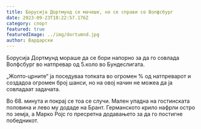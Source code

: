 ```yaml
---
title: Борусија Дортмунд се мачеше, но се справи со Волфсбург
date: 2023-09-23T18:22:57.176Z
category: спорт
featured: true
featuredImage: ../img/dortumnd.jpg
author: Вардарски
---
```

Борусија Дортмунд мораше да се бори напорно за да го совлада Волфсбург во натпревар од 5.коло во Бундеслигата.

„Жолто-црните“ ја поседуваа топката во огромен % од натпреварот и создадоа огромен број шанси, но на овој начин не можеа да ја совладаат задачата.

Во 68. минута и покрај се тоа се случи. Мален упадна на гостинската половина и лево му додаде на Брант. Германското крило нафрли остро по земја, а Марко Ројс го пресретна додавањето за да го постигне победникот.